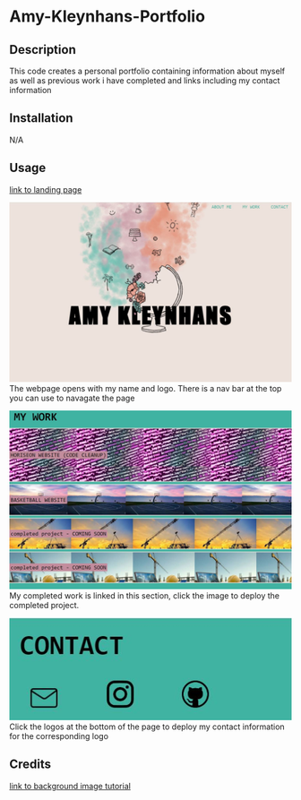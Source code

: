 # Amy-Kleynhans-Portfolio

## Description

This code creates a personal portfolio containing information about myself as well as previous work i have completed and links including my contact information 

## Installation

N/A

## Usage

[link to landing page](https://raw.githack.com/Akleynhans/Amy-Kleynhans-Portfolio/main/main/index.html)

![Amy portfolio landing page](./main/assets/images/screenshot1.JPG)
The webpage opens with my name and logo. There is a nav bar at the top you can use to navagate the page

![Amy Portfolio 'My Work' seciont](./main/assets/images/screenshot2.JPG)
My completed work is linked in this section, click the image to deploy the completed project.

![Amy Portfolio 'contact me' section](./main/assets/images/screenshot3.JPG)
Click the logos at the bottom of the page to deploy my contact information for the corresponding logo

## Credits

[link to background image tutorial](https://www.w3schools.com/html/html_images_background.asp)





